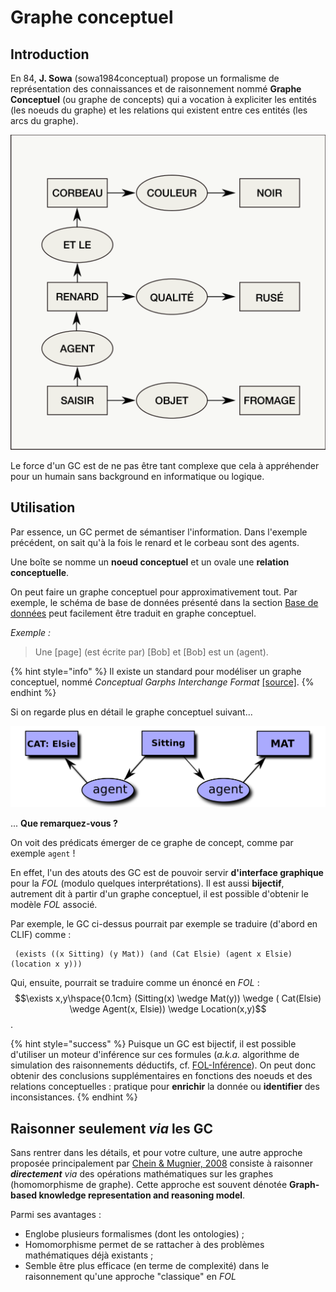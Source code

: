 # Graphe conceptuel

## Introduction

En 84, **J. Sowa** \(sowa1984conceptual\) propose un formalisme de représentation des connaissances et de raisonnement nommé **Graphe Conceptuel** \(ou graphe de concepts\) qui a vocation à expliciter les entités \(les noeuds du graphe\) et les relations qui existent entre ces entités \(les arcs du graphe\).

![Un graphe conceptuel faisant intervenir des &#xE9;l&#xE9;ments d&apos;un fable de La Fontaine, source wiki](../.gitbook/assets/graphe_conceptuel.png)

Le force d'un GC est de ne pas être tant complexe que cela à appréhender pour un humain sans background en informatique ou logique.

## Utilisation

Par essence, un GC permet de sémantiser l'information. Dans l'exemple précédent, on sait qu'à la fois le renard et le corbeau sont des agents.

Une boîte se nomme un **noeud conceptuel** et un ovale une **relation conceptuelle**.

On peut faire un graphe conceptuel pour approximativement tout. Par exemple, le schéma de base de données présenté dans la section [Base de données](bdd.md) peut facilement être traduit en graphe conceptuel.

_Exemple :_

> Une \[page\] \(est écrite par\) \[Bob\] et \[Bob\] est un \(agent\).

{% hint style="info" %}
Il existe un standard pour modéliser un graphe conceptuel, nommé _Conceptual Garphs Interchange Format_ [\[source\]](http://www.jfsowa.com/cg/annexb.htm).
{% endhint %}

Si on regarde plus en détail le graphe conceptuel suivant...

![Graphe conceptuel illustrant un chat, Elsie, assis sur un coussin.](../.gitbook/assets/cg_cat_on_mat.png)

... **Que remarquez-vous ?**

On voit des prédicats émerger de ce graphe de concept, comme par exemple `agent` !

En effet, l'un des atouts des GC est de pouvoir servir **d'interface graphique** pour la _FOL_ \(modulo quelques interprétations\). Il est aussi **bijectif**, autrement dit à partir d'un graphe conceptuel, il est possible d'obtenir le modèle _FOL_ associé.

Par exemple, le GC ci-dessus pourrait par exemple se traduire \(d'abord en CLIF\) comme :

```text
 (exists ((x Sitting) (y Mat)) (and (Cat Elsie) (agent x Elsie) (location x y)))
```

Qui, ensuite, pourrait se traduire comme un énoncé en _FOL_ : $$\exists x,y\hspace{0.1cm} (Sitting(x) \wedge Mat(y)) \wedge ( Cat(Elsie) \wedge Agent(x, Elsie)) \wedge Location(x,y)$$.

{% hint style="success" %}
Puisque un GC est bijectif, il est possible d'utiliser un moteur d'inférence sur ces formules \(_a.k.a._ algorithme de simulation des raisonnements déductifs, cf. [FOL-Inférence](fol.md#inference)\). On peut donc obtenir des conclusions supplémentaires en fonctions des noeuds et des relations conceptuelles : pratique pour **enrichir** la donnée ou **identifier** des inconsistances.
{% endhint %}

## Raisonner seulement _via_ les GC

Sans rentrer dans les détails, et pour votre culture, une autre approche proposée principalement par [Chein & Mugnier, 2008](../annexes/ref.md#chein2008) consiste à raisonner _**directement** via_ des opérations mathématiques sur les graphes \(homomorphisme de graphe\). Cette approche est souvent dénotée **Graph-based knowledge representation and reasoning model**.

Parmi ses avantages :

* Englobe plusieurs formalismes \(dont les ontologies\) ;
* Homomorphisme permet de se rattacher à des problèmes mathématiques déjà existants ;
* Semble être plus efficace \(en terme de complexité\) dans le raisonnement qu'une approche "classique" en _FOL_

